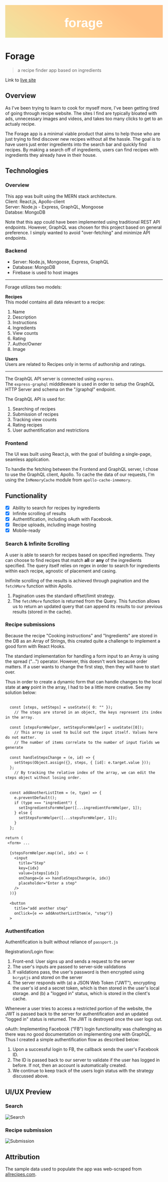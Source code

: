 ![logo](/images/logo.png?raw=true "forage")

# Forage
> a recipe finder app based on ingredients


Link to [live site](https://forage.toantran.io)

## Overview

As I've been trying to learn to cook for myself more, I've been getting tired of going through recipe website.
The sites I find are typically bloated with ads, unnecessary images and videos, 
and takes too many clicks to get to an actualy recipe.

The Forage app is a minimal viable product that aims to help those who are just trying to find discover 
new recipes without all the hassle. The goal is to have users just enter ingredients into the search 
bar and quickly find recipes. By making a search off of ingredients, users can find recipes with ingredients 
they already have in their house.

## Technologies

### Overview
This app was built using the MERN stack architecture.  
Client: React.js, Apollo-client  
Server: Node.js - Express, GraphQL, Mongoose  
Databse: MongoDB  

Note that this app could have been implemented using traditional REST API endpoints.
However, GraphQL was chosen for this project based on general preference. 
I simply wanted to avoid "over-fetching" and minimize API endpoints.

### Backend
- Server: Node.js, Mongoose, Express, GraphQL
- Database: MongoDB
- Firebase is used to host images

---
Forage utilizes two models:  
  
**Recipes**  
This model contains all data relevant to a recipe:
1. Name
2. Description
3. Instructions
4. Ingredients
5. View counts
6. Rating
7. Author/Owner
8. Image

**Users**    
Users are related to Recipes only in terms of authorship and ratings.  
  
---

The GraphQL API server is connected using ``express``.  
The ``express-graphql`` midddleware is used in order to setup the GraphQL HTTP Server and schema on the "/graphql" endpoint.
  
The GraphQL API is used for:
1. Searching of recipes
2. Submission of recipes
3. Tracking view counts
4. Rating recipes
5. User authentification and restrictions

### Frontend
The UI was built using React.js, with the goal of building a single-page, seamless application.

To handle the fetching between the Frontend and GraphQL server, I chose to use the GraphQL client, Apollo.
To cache the data of our requests, I'm using the ``InMemoryCache`` module from ``apollo-cache-inmemory``.

## Functionality

- [x] Ability to search for recipes by ingredients
- [x] Infinite scrolling of results
- [x] Authentification, including oAuth with Facebook.
- [x] Recipe uploads, including image hosting
- [x] Mobile-ready

### Search & Infinite Scrolling
A user is able to search for recipes based on specified ingredients. They can choose to find recipes that match
**all** or **any** of the ingredients specified. The query itself relies on regex in order to search for ingredients within each recipe, agnostic of placement and casing.

Inifinite scrolling of the results is achieved through pagination and the ``fetchMore`` function within Apollo.
1. Pagination uses the standard offset/limit strategy.
2. The ``fetchMore`` function is returned from the Query. 
This function allows us to return an updated query that can append its results to our previous results (stored in the cache).

### Recipe submissions
Because the recipe "Cooking instructions" and "Ingredients" are stored in the DB as an Array of Strings,
this created quite a challenge to implement a good form with React Hooks.

The standard implementation for handling a form input to an Array is using the spread ("...") operator.
However, this doesn't work because order matters. If a user wants to change the first step, 
then they will have to start over.

Thus in order to create a dynamic form that can handle changes to the local state at **any** point in the array, I had to be a little more creative.
See my solution below:

```
  
  const [steps, setSteps] = useState({ 0: "" });
    // The steps are stored in an object, the keys represent its index in the array.
    
  const [stepsFormHelper, setStepsFormHelper] = useState([0]);
    // This array is used to build out the input itself. Values here do not matter. 
    // The number of items correlate to the number of input fields we generate   
  
  const handleStepsChange = (e, id) => {
    setSteps(Object.assign({}, steps, { [id]: e.target.value }));
  };
    // By tracking the relative index of the array, we can edit the steps object without losing order.
  
  
  const addAnotherListItem = (e, type) => {
    e.preventDefault();
    if (type === "ingredient") {
      setIngredientsFormHelper([...ingredientFormHelper, 1]);
    } else {
      setStepsFormHelper([...stepsFormHelper, 1]);
    }
  };

return (
 <form> ... 
  
  {stepsFormHelper.map((el, idx) => (
    <input
      title="Step"
      key={idx}
      value={steps[idx]}
      onChange={e => handleStepsChange(e, idx)}
      placeholder="Enter a step"
    />
  ))}
  
  <button
    title="add another step"
    onClick={e => addAnotherListItem(e, "step")}
  >
```

### Authentifcation 

Authentification is built without reliance of ``passport.js``

Registration/Login flow: 
1. Front-end: User signs up and sends a request to the server
2. The user's inputs are passed to server-side validations
3. If validations pass, the user's password is then encrypted using ``bcryptjs`` and stored on the server
4. The server responds with
(a) a JSON Web Token ("JWT"), encrypting the user's id and a secret token, which is then stored in the user's local storage.
and (b) a "logged in" status, which is stored in the client's cache.

Whenever a user tries to access a restricted portion of the website, the JWT is passed back to the server for authentification and an updated "logged in" status is returned.
The JWT is destroyed once the user logs out.

oAuth: Implementing Facebook ("FB") login functionality was challenging as there was no good documentation on implementing one with GraphQL.
Thus I created a simple authentification flow as described below:
1. Upon a successful login to FB, the callback sends the user's Facebook ID. 
2. The ID is passed back to our server to validate if the user has logged in before. If not, then an account is automatically created.
3. We continue to keep track of the users login status with the strategy discussed above.

## UI/UX Preview

### Search
![Search](https://firebasestorage.googleapis.com/v0/b/recipeapp-258123.appspot.com/o/search.gif?alt=media&token=4911918e-efb1-477d-a9b7-9febba08389c)

### Recipe submission
![Submission](https://firebasestorage.googleapis.com/v0/b/recipeapp-258123.appspot.com/o/submit.gif?alt=media&token=cfae34bc-8510-466c-a73e-1e28c0b29f32)

## Attribution
The sample data used to populate the app was web-scraped from [allrecipes.com](allrecipes.com/).
